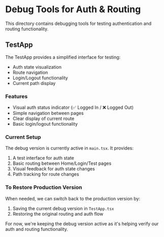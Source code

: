 # Debug Tools for Auth & Routing

This directory contains debugging tools for testing authentication and routing functionality.

## TestApp

The TestApp provides a simplified interface for testing:
- Auth state visualization
- Route navigation
- Login/Logout functionality
- Current path display

### Features
- Visual auth status indicator (✅ Logged In / ❌ Logged Out)
- Simple navigation between pages
- Clear display of current route
- Basic login/logout functionality

### Current Setup
The debug version is currently active in `main.tsx`. It provides:
1. A test interface for auth state
2. Basic routing between Home/Login/Test pages
3. Visual feedback for auth state changes
4. Path tracking for route changes

### To Restore Production Version
When needed, we can switch back to the production version by:
1. Saving the current debug version in `TestApp.tsx`
2. Restoring the original routing and auth flow

For now, we're keeping the debug version active as it's helping verify our auth and routing functionality. 